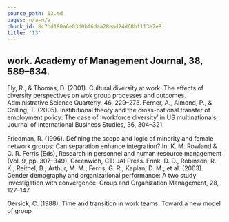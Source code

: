 ```yaml
---
source_path: 13.md
pages: n/a-n/a
chunk_id: 8c7bd180a6e03d0bf6daa28ead24d68bf113e7e8
title: '13'
---
```

## work. Academy of Management Journal, 38, 589–634.

Ely, R., & Thomas, D. (2001). Cultural diversity at work: The effects of diversity perspectives on wok group processes and outcomes. Administrative Science Quarterly, 46, 229–273. Ferner, A., Almond, P., & Colling, T. (2005). Institutional theory and the cross-national transfer of employment policy: The case of ‘workforce diversity’ in US multinationals. Journal of International Business Studies, 36, 304–321.

Friedman, R. (1996). Deﬁning the scope and logic of minority and female network groups: Can separation enhance integration? In: K. M. Rowland & G. R. Ferris (Eds), Research in personnel and human resource management (Vol. 9, pp. 307–349). Greenwich, CT: JAI Press. Frink, D. D., Robinson, R. K., Reithel, B., Arthur, M. M., Ferris, G. R., Kaplan, D. M., et al. (2003). Gender demography and organizational performance: A two study investigation with convergence. Group and Organization Management, 28, 127–147.

Gersick, C. (1988). Time and transition in work teams: Toward a new model of group
